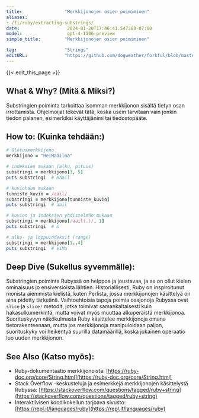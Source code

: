```yaml
---
title:                "Merkkijonojen osien poimiminen"
aliases:
- /fi/ruby/extracting-substrings/
date:                  2024-01-20T17:46:41.547380-07:00
model:                 gpt-4-1106-preview
simple_title:         "Merkkijonojen osien poimiminen"

tag:                  "Strings"
editURL:              "https://github.com/dogweather/forkful/blob/master/content/fi/ruby/extracting-substrings.md"
---
```


{{< edit_this_page >}}

## What & Why? (Mitä & Miksi?)
Substringien poiminta tarkoittaa isomman merkkijonon sisältä tietyn osan irrottamista. Ohjelmoijat tekevät tätä, koska usein tarvitaan vain jonkin tiedon palanen, esimerkiksi käyttäjänimi tai tiedostopääte.

## How to: (Kuinka tehdään:)
```Ruby
# Oletusmerkkijono
merkkijono = "HeiMaailma"

# indeksien mukaan (alku, pituus)
substringi = merkkijono[3, 5]
puts substringi  # Maail

# kuviohaun mukaan
tunniste_kuvio = /aail/
substringi = merkkijono[tunniste_kuvio]
puts substringi  # aail

# kuvion ja indeksien yhdistelmän mukaan
substringi = merkkijono[/aail(.)/, 1]
puts substringi  # m

# alku- ja loppuindeksit (range)
substringi = merkkijono[1..4]
puts substringi  # eiMa
```

## Deep Dive (Sukellus syvemmälle):
Substringien poiminta Rubyssä on helppoa ja joustavaa, ja se on ollut kielen ominaisuus jo ensiversioista lähtien. Historiallisesti, Ruby on inspiroitunut monista aiemmista kielistä, kuten Perlista, jossa merkkijonojen käsittelyä on aina pidetty tärkeänä.
Vaihtoehtoisia tapoja poimia osajonoja Rubyssa ovat `slice` ja `slice!` metodit, jotka toimivat samankaltaisesti kuin hakasulkumerkintä, mutta voivat myös muuttaa alkuperäistä merkkijonoa.
Suorituskyvyn näkökulmasta Ruby käsittelee merkkijonoja omana tietorakenteenaan, mutta jos merkkijonoja manipuloidaan paljon, suorituskyky voi heikentyä suurilla datamäärillä, koska jokainen operaatio luo uuden merkkijonon. 

## See Also (Katso myös):
- Ruby-dokumentaatio merkkijonoista: [https://ruby-doc.org/core/String.html](https://ruby-doc.org/core/String.html)
- Stack Overflow -keskusteluja ja esimerkkejä merkkijonojen käsittelystä Rubyssa: [https://stackoverflow.com/questions/tagged/ruby+string](https://stackoverflow.com/questions/tagged/ruby+string)
- Interaktiivisen koodikokeilun tarjoava sivusto: [https://repl.it/languages/ruby](https://repl.it/languages/ruby)
